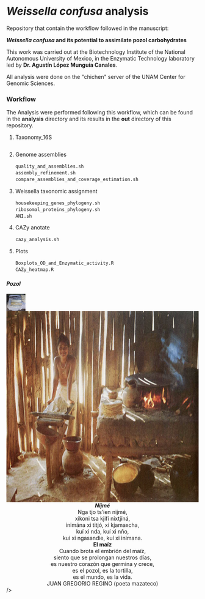 # *Weissella confusa* analysis

Repository that contain the workflow followed in the manuscript:

***Weissella confusa* and its potential to assimilate pozol carbohydrates**

This work was carried out at the Biotechnology Institute of the National Autonomous University of Mexico, in the Enzymatic Technology laboratory led by **Dr. Agustín López Munguía Canales**.

All analysis were done on the "chichen" server of the UNAM Center for Genomic Sciences.

### Workflow

The Analysis were performed following this workflow, which can be found in the **analysis** directory and its results in the **out** directory of this repository.

1. Taxonomy_16S

   ```bash
   
   ```

2. Genome assemblies

   ```bash
   quality_and_assemblies.sh
   assembly_refinement.sh
   compare_assemblies_and_coverage_estimation.sh
   ```

3. Weissella taxonomic assignment

   ```bash
   housekeeping_genes_phylogeny.sh
   ribosomal_proteins_phylogeny.sh
   ANI.sh
   ```

4. CAZy anotate

   ```bash
   cazy_analysis.sh
   ```

5. Plots

   ```bash
   Boxplots_OD_and_Enzymatic_activity.R
   CAZy_heatmap.R
   ```



####                                                   *Pozol*

<img src="Pozol.jpg" style="zoom:10%;" width="500" height="450" align="center"/>
<img src="maiz.png" width="600" height="500" align="right"/>
<center><i><b>Nijmé</b></i></center>

<center>Nga tjo ts’ien nijmé,</center>

<center>xikoni tsa kjifí nixtjíná,</center>

<center>inimána xi titjó, xi kjamaxcha,</center>

<center>kuí xi nda, kuí xi nño,</center>

<center>kuí xi ngasandie, kuí xi inimana.</center>

<center><b>El maíz</b></center>

<center>Cuando brota el embrión del maíz,</center>

<center>siento que se prolongan nuestros días,</center>

<center>es nuestro corazón que germina y crece,</center>

<center>es el pozol, es la tortilla,</center>

<center>es el mundo, es la vida.</center>

<center>JUAN GREGORIO REGINO (poeta mazateco)</center>
/>
